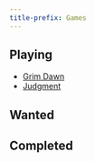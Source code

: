 ```yaml
---
title-prefix: Games
---
```


## Playing

- [Grim Dawn](/games/grim-dawn)
- [Judgment](/games/judgment-2)

## Wanted


## Completed

